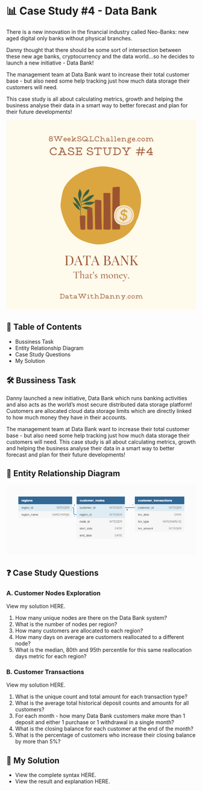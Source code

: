 # 📊 Case Study #4 - Data Bank
There is a new innovation in the financial industry called Neo-Banks: new aged digital only banks without physical branches.

Danny thought that there should be some sort of intersection between these new age banks, cryptocurrency and the data world…so he decides to launch a new initiative - Data Bank!

The management team at Data Bank want to increase their total customer base - but also need some help tracking just how much data storage their customers will need.

This case study is all about calculating metrics, growth and helping the business analyse their data in a smart way to better forecast and plan for their future developments!

![img](https://github.com/HarshaliSonawane-128/SQL-Projects/blob/main/Case%20Study%20.4%20-%20Data%20Bank/4.png)

## 📕 Table of Contents
- Bussiness Task
- Entity Relationship Diagram
- Case Study Questions
- My Solution

## 🛠️ Bussiness Task
Danny launched a new initiative, Data Bank which runs banking activities and also acts as the world’s most secure distributed data storage platform! Customers are allocated cloud data storage limits which are directly linked to how much money they have in their accounts.

The management team at Data Bank want to increase their total customer base - but also need some help tracking just how much data storage their customers will need. This case study is all about calculating metrics, growth and helping the business analyse their data in a smart way to better forecast and plan for their future developments!

## 🔐 Entity Relationship Diagram
![ERD](https://github.com/HarshaliSonawane-128/SQL-Projects/blob/main/Case%20Study%20.4%20-%20Data%20Bank/ERD.4.png)

## ❓ Case Study Questions
### A. Customer Nodes Exploration
View my solution HERE.

1. How many unique nodes are there on the Data Bank system?
2. What is the number of nodes per region?
3. How many customers are allocated to each region?
4. How many days on average are customers reallocated to a different node?
5. What is the median, 80th and 95th percentile for this same reallocation days metric for each region?
### B. Customer Transactions
View my solution HERE.

1. What is the unique count and total amount for each transaction type?
2. What is the average total historical deposit counts and amounts for all customers?
3. For each month - how many Data Bank customers make more than 1 deposit and either 1 purchase or 1 withdrawal in a single month?
4. What is the closing balance for each customer at the end of the month?
5. What is the percentage of customers who increase their closing balance by more than 5%?
## 🚀 My Solution
- View the complete syntax HERE.
- View the result and explanation HERE.
